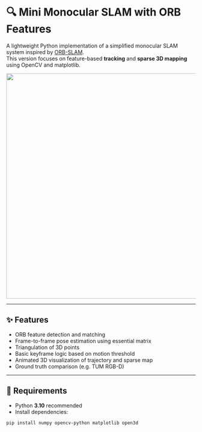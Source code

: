 # 🔍 Mini Monocular SLAM with ORB Features

A lightweight Python implementation of a simplified monocular SLAM system inspired by [ORB-SLAM](https://github.com/raulmur/ORB_SLAM2).  
This version focuses on feature-based **tracking** and **sparse 3D mapping** using OpenCV and matplotlib.

<p align="center">
  <img src="preview.gif" width="600"/>
</p>

---

## ✨ Features

- ORB feature detection and matching
- Frame-to-frame pose estimation using essential matrix
- Triangulation of 3D points
- Basic keyframe logic based on motion threshold
- Animated 3D visualization of trajectory and sparse map
- Ground truth comparison (e.g. TUM RGB-D)

---

## 🧰 Requirements

- Python **3.10** recommended  
- Install dependencies:

```bash
pip install numpy opencv-python matplotlib open3d